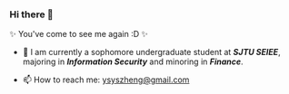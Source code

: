 ### Hi there 👋

✨ You've come to see me again :D ✨

- 📖 I am currently a sophomore undergraduate student at **_SJTU SEIEE_**, majoring in **_Information Security_** and minoring in **_Finance_**.

- 📫 How to reach me: ysyszheng@gmail.com

<!-- [![Anurag's GitHub stats](https://github-readme-stats.vercel.app/api?username=ArtistYusen&show_icons=true&theme=onedark)](https://github.com/anuraghazra/github-readme-stats). -->

<!--
**ArtistYusen/ArtistYusen** is a ✨ _special_ ✨ repository because its `README.md` (this file) appears on your GitHub profile.

Here are some ideas to get you started:

- 🔭 I’m currently working on ...
- 🌱 I’m currently learning ...
- 👯 I’m looking to collaborate on ...
- 🤔 I’m looking for help with ...
- 💬 Ask me about ...
- 📫 How to reach me: ...
- 😄 Pronouns: ...
- ⚡ Fun fact: ...
-->
